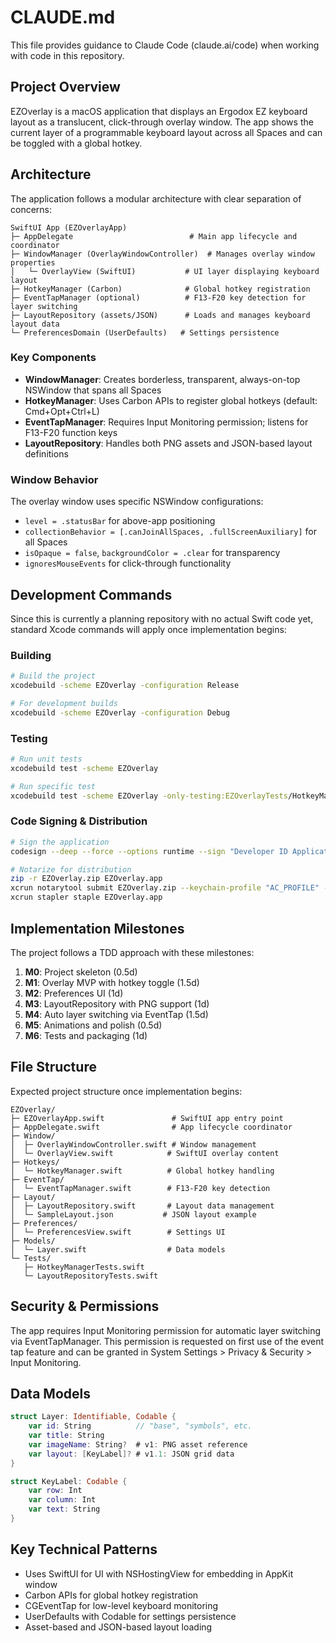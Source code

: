 # CLAUDE.md

This file provides guidance to Claude Code (claude.ai/code) when working with code in this repository.

## Project Overview
EZOverlay is a macOS application that displays an Ergodox EZ keyboard layout as a translucent, click-through overlay window. The app shows the current layer of a programmable keyboard layout across all Spaces and can be toggled with a global hotkey.

## Architecture
The application follows a modular architecture with clear separation of concerns:

```
SwiftUI App (EZOverlayApp)
├─ AppDelegate                          # Main app lifecycle and coordinator
├─ WindowManager (OverlayWindowController)  # Manages overlay window properties
│   └─ OverlayView (SwiftUI)           # UI layer displaying keyboard layout
├─ HotkeyManager (Carbon)              # Global hotkey registration
├─ EventTapManager (optional)          # F13-F20 key detection for layer switching
├─ LayoutRepository (assets/JSON)      # Loads and manages keyboard layout data
└─ PreferencesDomain (UserDefaults)   # Settings persistence
```

### Key Components
- **WindowManager**: Creates borderless, transparent, always-on-top NSWindow that spans all Spaces
- **HotkeyManager**: Uses Carbon APIs to register global hotkeys (default: Cmd+Opt+Ctrl+L)
- **EventTapManager**: Requires Input Monitoring permission; listens for F13-F20 function keys
- **LayoutRepository**: Handles both PNG assets and JSON-based layout definitions

### Window Behavior
The overlay window uses specific NSWindow configurations:
- `level = .statusBar` for above-app positioning
- `collectionBehavior = [.canJoinAllSpaces, .fullScreenAuxiliary]` for all Spaces
- `isOpaque = false`, `backgroundColor = .clear` for transparency
- `ignoresMouseEvents` for click-through functionality

## Development Commands

Since this is currently a planning repository with no actual Swift code yet, standard Xcode commands will apply once implementation begins:

### Building
```bash
# Build the project
xcodebuild -scheme EZOverlay -configuration Release

# For development builds
xcodebuild -scheme EZOverlay -configuration Debug
```

### Testing
```bash
# Run unit tests
xcodebuild test -scheme EZOverlay

# Run specific test
xcodebuild test -scheme EZOverlay -only-testing:EZOverlayTests/HotkeyManagerTests
```

### Code Signing & Distribution
```bash
# Sign the application
codesign --deep --force --options runtime --sign "Developer ID Application: Your Name" EZOverlay.app

# Notarize for distribution
zip -r EZOverlay.zip EZOverlay.app
xcrun notarytool submit EZOverlay.zip --keychain-profile "AC_PROFILE" --wait
xcrun stapler staple EZOverlay.app
```

## Implementation Milestones

The project follows a TDD approach with these milestones:
1. **M0**: Project skeleton (0.5d)
2. **M1**: Overlay MVP with hotkey toggle (1.5d)
3. **M2**: Preferences UI (1d)
4. **M3**: LayoutRepository with PNG support (1d)
5. **M4**: Auto layer switching via EventTap (1.5d)
6. **M5**: Animations and polish (0.5d)
7. **M6**: Tests and packaging (1d)

## File Structure
Expected project structure once implementation begins:
```
EZOverlay/
├─ EZOverlayApp.swift               # SwiftUI app entry point
├─ AppDelegate.swift                # App lifecycle coordinator
├─ Window/
│  ├─ OverlayWindowController.swift # Window management
│  └─ OverlayView.swift            # SwiftUI overlay content
├─ Hotkeys/
│  └─ HotkeyManager.swift          # Global hotkey handling
├─ EventTap/
│  └─ EventTapManager.swift        # F13-F20 key detection
├─ Layout/
│  ├─ LayoutRepository.swift       # Layout data management
│  └─ SampleLayout.json           # JSON layout example
├─ Preferences/
│  └─ PreferencesView.swift        # Settings UI
├─ Models/
│  └─ Layer.swift                  # Data models
└─ Tests/
   ├─ HotkeyManagerTests.swift
   └─ LayoutRepositoryTests.swift
```

## Security & Permissions
The app requires Input Monitoring permission for automatic layer switching via EventTapManager. This permission is requested on first use of the event tap feature and can be granted in System Settings > Privacy & Security > Input Monitoring.

## Data Models
```swift
struct Layer: Identifiable, Codable {
    var id: String          // "base", "symbols", etc.
    var title: String
    var imageName: String?  # v1: PNG asset reference
    var layout: [KeyLabel]? # v1.1: JSON grid data
}

struct KeyLabel: Codable {
    var row: Int
    var column: Int
    var text: String
}
```

## Key Technical Patterns
- Uses SwiftUI for UI with NSHostingView for embedding in AppKit window
- Carbon APIs for global hotkey registration
- CGEventTap for low-level keyboard monitoring
- UserDefaults with Codable for settings persistence
- Asset-based and JSON-based layout loading